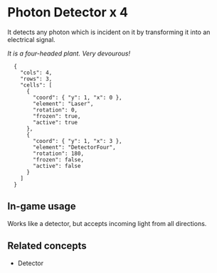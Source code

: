 # Photon Detector x 4

It detects any photon which is incident on it by transforming it into an electrical signal.

_It is a four-headed plant. Very devourous!_

```{quantum-board}
  {
    "cols": 4,
    "rows": 3,
    "cells": [
      {
        "coord": { "y": 1, "x": 0 },
        "element": "Laser",
        "rotation": 0,
        "frozen": true,
        "active": true
      },
      {
        "coord": { "y": 1, "x": 3 },
        "element": "DetectorFour",
        "rotation": 180,
        "frozen": false,
        "active": false
      }
    ]
  }
```

## In-game usage

Works like a detector, but accepts incoming light from all directions.

## Related concepts

* Detector
